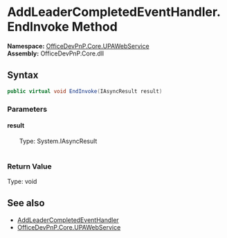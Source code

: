 # AddLeaderCompletedEventHandler.EndInvoke Method  
  

**Namespace:** [OfficeDevPnP.Core.UPAWebService](OfficeDevPnP.Core.UPAWebService.md)  
**Assembly:** OfficeDevPnP.Core.dll  
## Syntax
```C#
public virtual void EndInvoke(IAsyncResult result)
```
### Parameters
#### result  
&emsp;&emsp;Type: System.IAsyncResult  
&emsp;&emsp;  

  

### Return Value
Type: void  

## See also
- [AddLeaderCompletedEventHandler](OfficeDevPnP.Core.UPAWebService.AddLeaderCompletedEventHandler.md) 
- [OfficeDevPnP.Core.UPAWebService](OfficeDevPnP.Core.UPAWebService.md) 
